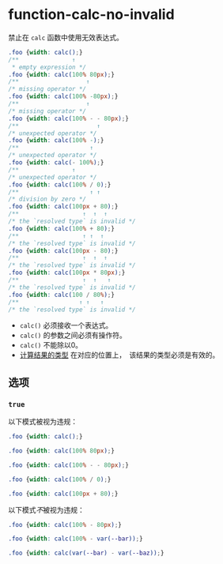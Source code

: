 # function-calc-no-invalid

禁止在 `calc` 函数中使用无效表达式。

```css
.foo {width: calc();}
/**               ↑
 * empty expression */
.foo {width: calc(100% 80px);}
/**                   ↑
/* missing operator */
.foo {width: calc(100% -80px);}
/**                   ↑
/* missing operator */
.foo {width: calc(100% - - 80px);}
/**                      ↑
/* unexpected operator */
.foo {width: calc(100% -);}
/**                    ↑
/* unexpected operator */
.foo {width: calc(- 100%);}
/**               ↑
/* unexpected operator */
.foo {width: calc(100% / 0);}
/**                    ↑ ↑
/* division by zero */
.foo {width: calc(100px + 80);}
/**                  ↑  ↑  ↑
/* the `resolved type` is invalid */
.foo {width: calc(100% + 80);}
/**                  ↑ ↑  ↑
/* the `resolved type` is invalid */
.foo {width: calc(100px - 80);}
/**                  ↑  ↑  ↑
/* the `resolved type` is invalid */
.foo {width: calc(100px * 80px);}
/**                  ↑  ↑   ↑
/* the `resolved type` is invalid */
.foo {width: calc(100 / 80%);}
/**                 ↑ ↑   ↑
/* the `resolved type` is invalid */
```

-   `calc()` 必须接收一个表达式。
-   `calc()` 的参数之间必须有操作符。
-   `calc()` 不能除以0。
-   [计算结果的类型](https://www.w3.org/TR/css-values-3/#calc-type-checking) 在对应的位置上，　该结果的类型必须是有效的。

## 选项

### `true`

以下模式被视为违规：

```css
.foo {width: calc();}
```

```css
.foo {width: calc(100% 80px);}
```

```css
.foo {width: calc(100% - - 80px);}
```

```css
.foo {width: calc(100% / 0);}
```

```css
.foo {width: calc(100px + 80);}
```

以下模式*不*被视为违规：

```css
.foo {width: calc(100% - 80px);}
```

```css
.foo {width: calc(100% - var(--bar));}
```

```css
.foo {width: calc(var(--bar) - var(--baz));}
```
